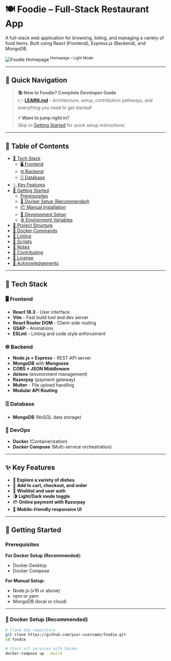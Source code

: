 # 🍽️ Foodie – Full-Stack Restaurant App

A full-stack web application for browsing, listing, and managing a variety of food items. Built using React (Frontend), Express.js (Backend), and MongoDB.

![Foodie Homepage](images/foodie-home-light.png)
<sup>Homepage – Light Mode</sup>

---

## 🚀 Quick Navigation

> **📚 New to Foodie? Complete Developer Guide**  
> 👉 **[LEARN.md](./LEARN.md)** – Architecture, setup, contribution pathways, and everything you need to get started!

> **⚡ Want to jump right in?**  
> Skip to [Getting Started](#-getting-started) for quick setup instructions.

---

## 📑 Table of Contents

- [🔧 Tech Stack](#-tech-stack)
  - [🖥️ Frontend](#️-frontend)
  - [🌐 Backend](#-backend)
  - [🗄️ Database](#️-database)
- [✨ Key Features](#-key-features)
- [🚀 Getting Started](#-getting-started)
  - [Prerequisites](#prerequisites)
  - [🐳 Docker Setup (Recommended)](#-docker-setup-recommended)
  - [📦 Manual Installation](#-manual-installation)
  - [🔧 Development Setup](#-development-setup)
  - [⚙️ Environment Variables](#-environment-variables)
- [📁 Project Structure](#-project-structure)
- [🐳 Docker Commands](#-docker-commands)
- [🧪 Linting](#-linting)
- [🧰 Scripts](#-scripts)
- [📝 Notes](#-notes)
- [🤝 Contributing](#-contributing)
- [📄 License](#-license)
- [🙌 Acknowledgements](#-acknowledgements)

---

## 🔧 Tech Stack

### 🖥️ Frontend

- **React 18.3** - User interface
- **Vite** - Fast build tool and dev server
- **React Router DOM** - Client-side routing
- **GSAP** - Animations
- **ESLint** - Linting and code style enforcement

### 🌐 Backend

- **Node.js + Express** - REST API server
- **MongoDB** with **Mongoose**
- **CORS + JSON Middleware**
- **dotenv** (environment management)
- **Razorpay** (payment gateway)
- **Multer** - File upload handling
- **Modular API Routing**

### 🗄️ Database

- **MongoDB** (NoSQL data storage)

### 🐳 DevOps

- **Docker** (Containerization)
- **Docker Compose** (Multi-service orchestration)

---

## ✨ Key Features

- 🥗 **Explore a variety of dishes**
- 🛒 **Add to cart, checkout, and order**
- 🖤 **Wishlist and user auth**
- 🌗 **Light/Dark mode toggle**
- 💳 **Online payment with Razorpay**
- 📱 **Mobile-friendly responsive UI**

---

## 🚀 Getting Started

### Prerequisites

**For Docker Setup (Recommended):**

- Docker Desktop
- Docker Compose

**For Manual Setup:**

- Node.js (v16 or above)
- npm or yarn
- MongoDB (local or cloud)

---

### 🐳 Docker Setup (Recommended)

```bash
# Clone the repository
git clone https://github.com/your-username/foodie.git
cd foodie

# Start all services with Docker
docker-compose up --build
